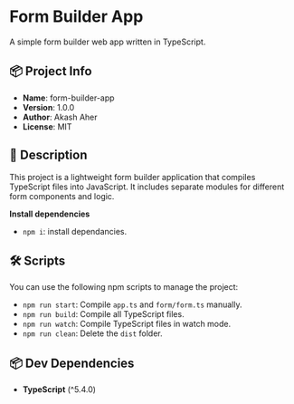 # Form Builder App

A simple form builder web app written in TypeScript.

## 📦 Project Info

- **Name**: form-builder-app  
- **Version**: 1.0.0  
- **Author**: Akash Aher  
- **License**: MIT  

## 📄 Description

This project is a lightweight form builder application that compiles TypeScript files into JavaScript. It includes separate modules for different form components and logic.

**Install dependencies**

- `npm i`: install dependancies.


## 🛠️ Scripts

You can use the following npm scripts to manage the project:

- `npm run start`: Compile `app.ts` and `form/form.ts` manually.
- `npm run build`: Compile all TypeScript files.
- `npm run watch`: Compile TypeScript files in watch mode.
- `npm run clean`: Delete the `dist` folder.

## 📦 Dev Dependencies

- **TypeScript** (^5.4.0)

